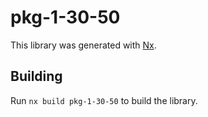 # pkg-1-30-50

This library was generated with [Nx](https://nx.dev).

## Building

Run `nx build pkg-1-30-50` to build the library.
